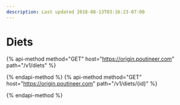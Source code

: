 ```yaml
---
description: Last updated 2018-08-13T03:16:23-07:00
---
```


# Diets

{% api-method method="GET" host="https://origin.poutineer.com" path="/v1/diets" %}

{% endapi-method %}
{% api-method method="GET" host="https://origin.poutineer.com" path="/v1/diets/{id}" %}

{% endapi-method %}
